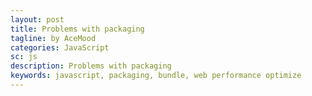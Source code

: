 ```yaml
---
layout: post
title: Problems with packaging
tagline: by AceMood
categories: JavaScript
sc: js
description: Problems with packaging
keywords: javascript, packaging, bundle, web performance optimize
---
```

